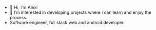 - 👋 Hi, I’m Alex!
- 👀 I’m interested in developing projects where I can learn and enjoy the process.
- Software engineer, full stack web and android developer. 
